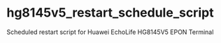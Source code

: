 # hg8145v5_restart_schedule_script
Scheduled restart script for Huawei EchoLife HG8145V5 EPON Terminal

